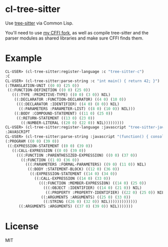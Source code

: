 # cl-tree-sitter

Use [tree-sitter](https://tree-sitter.github.io/) via Common Lisp.

You'll need to use [my CFFI fork](https://github.com/death/cffi), as
well as compile tree-sitter and the parser modules as shared
libraries and make sure CFFI finds them.

# Example

```lisp
CL-USER> (cl-tree-sitter:register-language :c "tree-sitter-c")
:C
CL-USER> (cl-tree-sitter:parse-string :c "int main() { return 42; }")
(:TRANSLATION-UNIT ((0 0) (25 0))
 ((:FUNCTION-DEFINITION ((0 0) (25 0))
   (((:TYPE :PRIMITIVE-TYPE) ((0 0) (3 0)) NIL)
    ((:DECLARATOR :FUNCTION-DECLARATOR) ((4 0) (10 0))
     (((:DECLARATOR :IDENTIFIER) ((4 0) (8 0)) NIL)
      ((:PARAMETERS :PARAMETER-LIST) ((8 0) (10 0)) NIL)))
    ((:BODY :COMPOUND-STATEMENT) ((11 0) (25 0))
     ((:RETURN-STATEMENT ((13 0) (23 0))
       ((:NUMBER-LITERAL ((20 0) (22 0)) NIL)))))))))
CL-USER> (cl-tree-sitter:register-language :javascript "tree-sitter-javascript")
:JAVASCRIPT
CL-USER> (cl-tree-sitter:parse-string :javascript "(function() { console.log('oops'); })()")
(:PROGRAM ((0 0) (39 0))
 ((:EXPRESSION-STATEMENT ((0 0) (39 0))
   ((:CALL-EXPRESSION ((0 0) (39 0))
     (((:FUNCTION :PARENTHESIZED-EXPRESSION) ((0 0) (37 0))
       ((:FUNCTION ((1 0) (36 0))
         (((:PARAMETERS :FORMAL-PARAMETERS) ((9 0) (11 0)) NIL)
          ((:BODY :STATEMENT-BLOCK) ((12 0) (36 0))
           ((:EXPRESSION-STATEMENT ((14 0) (34 0))
             ((:CALL-EXPRESSION ((14 0) (33 0))
               (((:FUNCTION :MEMBER-EXPRESSION) ((14 0) (25 0))
                 (((:OBJECT :IDENTIFIER) ((14 0) (21 0)) NIL)
                  ((:PROPERTY :PROPERTY-IDENTIFIER) ((22 0) (25 0)) NIL)))
                ((:ARGUMENTS :ARGUMENTS) ((25 0) (33 0))
                 ((:STRING ((26 0) (32 0)) NIL)))))))))))))
      ((:ARGUMENTS :ARGUMENTS) ((37 0) (39 0)) NIL)))))))
```

# License

MIT
